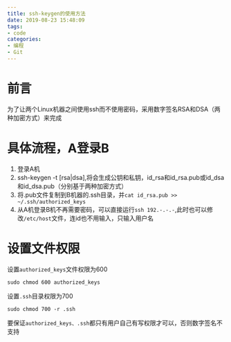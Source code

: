```yaml
---
title: ssh-keygen的使用方法
date: 2019-08-23 15:48:09
tags:
- code
categories:
- 编程
- Git
---
```

# 前言
为了让两个Linux机器之间使用ssh而不使用密码，采用数字签名RSA和DSA（两种加密方式）来完成
# 具体流程，A登录B
1. 登录A机
2. ssh-keygen -t [rsa|dsa],将会生成公钥和私钥，id_rsa和id_rsa.pub或id_dsa和id_dsa.pub（分别基于两种加密方式）
3. 将.pub文件复制到B机器的.ssh目录，并`cat id_rsa.pub >> ~/.ssh/authorized_keys`
4. 从A机登录B机不再需要密码，可以直接运行`ssh 192.-.-.-`,此时也可以修改`/etc/host`文件，连id也不用输入，只输入用户名

# 设置文件权限
设置`authorized_keys`文件权限为600
```
sudo chmod 600 authorized_keys
```
设置`.ssh`目录权限为700
```
sudo chmod 700 -r .ssh
```
要保证`authorized_keys、.ssh`都只有用户自己有写权限才可以，否则数字签名不支持